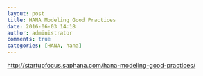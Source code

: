 ```yaml
---
layout: post
title: HANA Modeling Good Practices
date: 2016-06-03 14:18
author: administrator
comments: true
categories: [HANA, hana]
---
```

<a href="http://startupfocus.saphana.com/hana-modeling-good-practices/">http://startupfocus.saphana.com/hana-modeling-good-practices/</a>
